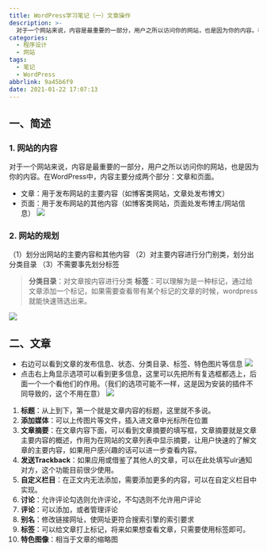 ```yaml
---
title: WordPress学习笔记（一）文章操作
description: >-
  对于一个网站来说，内容是最重要的一部分，用户之所以访问你的网站，也是因为你的内容。在WordPress中，内容主要分成两个部分：文章和页面。文章：用于发布网站的主要内容（如博客类网站，文章处发布博文）页面：用于发布网站的其他内容（如博客类网站，页面处发布博主/网站信息）。
categories:
  - 程序设计
  - 网站
tags:
  - 笔记
  - WordPress
abbrlink: 9a45b6f9
date: 2021-01-22 17:07:13
---
```


## 一、简述

### 1. 网站的内容
对于一个网站来说，内容是最重要的一部分，用户之所以访问你的网站，也是因为你的内容。在WordPress中，内容主要分成两个部分：文章和页面。
- 文章：用于发布网站的主要内容（如博客类网站，文章处发布博文）
- 页面：用于发布网站的其他内容（如博客类网站，页面处发布博主/网站信息）
![](https://img.mahaofei.com/img/202112231122275-wordpress-notes1-1.png)
### 2. 网站的规划
（1）划分出网站的主要内容和其他内容
（2）对主要内容进行分门别类，划分出分类目录
（3）不需要事先划分标签

>**分类目录**：对文章按内容进行分类
>**标签**：可以理解为是一种标记，通过给文章添加一个标记，如果需要查看带有某个标记的文章的时候，wordpress就能快速筛选出来。

![](https://img.mahaofei.com/img/202112231123221-wordpress-notes1-2.png)

## 二、文章
- 右边可以看到文章的发布信息、状态、分类目录、标签、特色图片等信息
![](https://img.mahaofei.com/img/202112231123743-wordpress-notes1-3.png)
- 点击右上角显示选项可以看到更多信息，这里可以先把所有复选框都选上，后面一个一个看他们的作用。（我们的选项可能不一样，这是因为安装的插件不同导致的，这个不用在意）
![](https://img.mahaofei.com/img/202112231123157-wordpress-notes1-4.png)
1. **标题**：从上到下，第一个就是文章内容的标题，这里就不多说。
2. **添加媒体**：可以上传图片等文件，插入进文章中光标所在位置
3. **文章摘要**：在文章内容下面，可以看到文章摘要的填写框，文章摘要就是文章主要内容的概述，作用为在网站的文章列表中显示摘要，让用户快速的了解文章的主要内容，如果用户感兴趣的话可以进一步查看内容。
4. **发送Trackback**：如果应用或借鉴了其他人的文章，可以在此处填写ulr通知对方，这个功能目前很少使用。
5. **自定义栏目**：在正文内无法添加，需要添加更多的内容，可以在自定义栏目中实现。
6. **讨论**：允许评论勾选则允许评论，不勾选则不允许用户评论
7. **评论**：可以添加，或者管理评论
8. **别名**：修改链接网址，使网址更符合搜索引擎的索引要求
9. **标签**：可以给文章打上标记，将来如果想查看文章，只需要使用标签即可。
10. **特色图像**：相当于文章的缩略图